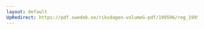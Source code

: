 ```yaml
---
layout: default
UpRedirect: https://pdf.swedeb.se/riksdagen-volumeG-pdf/199596/reg_199596/reg_199596_0322.pdf
---
```

